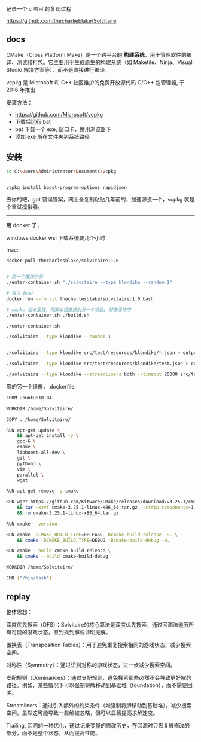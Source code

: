 

记录一个 c 项目 的复现过程

https://github.com/thecharlieblake/Solvitaire


## docs

CMake（Cross Platform Make）是一个跨平台的 **构建系统**，用于管理软件的编译、测试和打包。它主要用于生成原生的构建系统（如 Makefile、Ninja、Visual Studio 解决方案等），而不是直接进行编译。


vcpkg 是 Microsoft 和 C++ 社区维护的免费开放源代码 C/C++ 包管理器, 于 2016 年推出

安装方法：
- https://github.com/Microsoft/vcpkg
- 下载后运行 bat
- bat 下载一个 exe, 窗口卡，换用浏览器下
- 添加 exe 所在文件夹到系统路径



## 安装

```bash
cd C:\Users\Administrator\Documents\vcpkg


vcpkg install boost-program-options rapidjson
```


去你的吧，gpt 错误答案，网上全复制粘贴几年前的，加速源没一个，vcpkg 就是个重试模拟器。


----------


用 docker 了，

windows docker wsl 下载系统要几个小时


mac:

```bash
docker pull thecharlesblake/solvitaire:1.0


# 跑一个解牌示例
./enter-container.sh "./solvitaire --type klondike --random 1"

# 进入 bash
docker run --rm -it thecharlesblake/solvitaire:1.0 bash

# cmake 版本报错，将脚本镜像换到另一个项目; 好像没啥用
./enter-container.sh ./build.sh
```


```bash
./enter-container.sh

./solvitaire --type klondike --random 1


./solvitaire --type klondike src/test/resources/klondike/*.json > output_g1.txt

./solvitaire --type klondike src/test/resources/klondike/test.json > output_g1.txt

./solvitaire --type klondike --streamliners both --timeout 20000 src/test/resources/klondike/test.json > output_g1.txt
```



用的另一个镜像， dockerfile:

```bash
FROM ubuntu:18.04

WORKDIR /home/Solvitaire/

COPY . /home/Solvitaire/

RUN apt-get update \
    && apt-get install -y \
    gcc-6 \
    cmake \
    libboost-all-dev \
    git \
    python3 \
    vim \
    parallel \
    wget

RUN apt-get remove -y cmake

RUN wget https://github.com/Kitware/CMake/releases/download/v3.25.1/cmake-3.25.1-linux-x86_64.tar.gz \
    && tar -xzvf cmake-3.25.1-linux-x86_64.tar.gz --strip-components=1 -C /usr/local \
    && rm cmake-3.25.1-linux-x86_64.tar.gz

RUN cmake --version

RUN cmake -DCMAKE_BUILD_TYPE=RELEASE -Bcmake-build-release -H. \
    && cmake -DCMAKE_BUILD_TYPE=DEBUG -Bcmake-build-debug -H.

RUN cmake --build cmake-build-release \
    && cmake --build cmake-build-debug

WORKDIR /home/Solvitaire/

CMD ["/bin/bash"]
```






## replay


整体思想：

深度优先搜索（DFS）：Solvitaire的核心算法是深度优先搜索，通过回溯法遍历所有可能的游戏状态，直到找到解或证明无解。

置换表（Transposition Tables）：用于避免重复搜索相同的游戏状态，减少搜索空间。

对称性（Symmetry）：通过识别对称的游戏状态，进一步减少搜索空间。

支配规则（Dominances）：通过支配规则，避免搜索那些必然不会导致更好解的路径。例如，某些情况下可以强制将牌移动到基础堆（foundation），而不需要回溯。

Streamliners：通过引入额外的约束条件（如强制将牌移动到基础堆），减少搜索空间，虽然这可能导致一些解被忽略，但可以显著提高求解速度。

Trailing, 回溯的一种优化，通过记录变量的修改历史，在回溯时只恢复被修改的部分，而不是整个状态，从而提高性能。